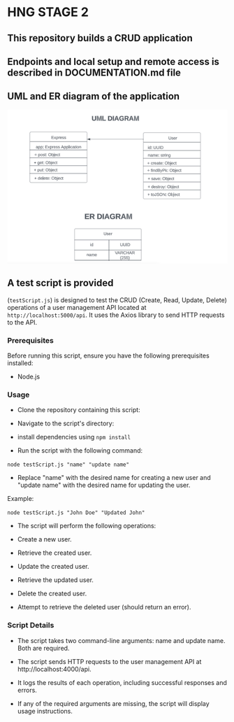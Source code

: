 # HNG STAGE 2

## This repository builds a CRUD application

## Endpoints and local setup and remote access is described in DOCUMENTATION.md file

## UML and ER diagram of the application
![UML and ER Diagram](./UML_ERD.png)

## A test script is provided

(`testScript.js`) is designed to test the CRUD (Create, Read, Update, Delete) operations of a user management API located at `http://localhost:5000/api`. It uses the Axios library to send HTTP requests to the API.

### Prerequisites

Before running this script, ensure you have the following prerequisites installed:

- Node.js

### Usage

- Clone the repository containing this script:

- Navigate to the script's directory:

- install dependencies using `npm install`

- Run the script with the following command:

```node testScript.js "name" "update name"```

- Replace "name" with the desired name for creating a new user and "update name" with the desired name for updating the user.

Example:

```node testScript.js "John Doe" "Updated John"```

- The script will perform the following operations:

- Create a new user.
- Retrieve the created user.
- Update the created user.
- Retrieve the updated user.
- Delete the created user.
- Attempt to retrieve the deleted user (should return an error).

### Script Details
- The script takes two command-line arguments: name and update name. Both are required.

- The script sends HTTP requests to the user management API at http://localhost:4000/api.

- It logs the results of each operation, including successful responses and errors.

- If any of the required arguments are missing, the script will display usage instructions.

